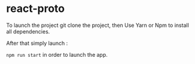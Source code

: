 # react-proto

To launch the project git clone the project, then Use Yarn or Npm to install all dependencies.

After that simply launch :

`npm run start` in order to launch the app.
